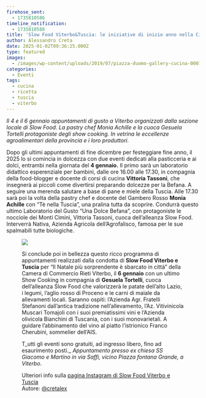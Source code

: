 ```yaml
---
firehose_sent:
  - 1735810586
timeline_notification:
  - 1735810588
title: 'Slow Food Viterbo&Tuscia: le iniziative di inizio anno nella Città dei Papi'
author: Alessandro Creta
date: 2025-01-02T09:36:25.000Z
type: featured
images:
  - /images/wp-content/uploads/2019/07/piazza-duomo-gallery-cucina-00015-hd.webp
categories:
  - Eventi
tags:
  - cucina
  - ricetta
  - tuscia
  - viterbo
---
```


*Il 4 e il 6 gennaio appuntamenti di gusto a Viterbo organizzati dalla sezione locale di Slow Food. La pastry chef Monia Achille e la cuoca Gesuela Tortelli protagoniste degli show cooking.* *In vetrina le eccellenze agroalimentari della provincia e i loro produttori.*

Dopo gli ultimi appuntamenti di fine dicembre per festeggiare fine anno, il 2025 lo si comincia in dolcezza con due eventi dedicati alla pasticceria e ai dolci, entrambi nella giornata del **4 gennaio.** Il primo sarà un laboratorio didattico esperenziale per bambini, dalle ore 16.00 alle 17.30, in compagnia della food-blogger e docente di corsi di cucina **Vittoria Tassoni**, che insegnerà ai piccoli come divertirsi preparando dolcezze per la Befana. A seguire una merenda salutare a base di pane e miele della Tuscia. Alle 17.30 sarà poi la volta della pastry chef e docente del Gambero Rosso **Monia Achille** con “Tè nella Tuscia”, una pralina tutta da scoprire. Condurrà questo ultimo Laboratorio del Gusto “Una Dolce Befana”, con protagoniste le nocciole dei Monti Cimini, Vittoria Tassoni, cuoca dell’alleanza Slow Food. Interverrà Nativa, Azienda Agricola dell’Agrofalisco, famosa per le sue spalmabili tutte biologiche.<figure class="wp-block-image aligncenter size-large is-resized">

![](/images/wp-content/uploads/2025/01/la-befana-vien-mangiando.webp)

Si conclude poi in bellezza questo ricco programma di appuntamenti realizzati dalla condotta di **Slow Food Viterbo e Tuscia** per “Il Natale più sorprendente è sbarcato in città” della Camera di Commercio Rieti Viterbo, il **6 gennaio** con un ultimo Show Cooking in compagnia di **Gesuela Tortelli**, cuoca dell’alleanza Slow Food che valorizzerà le patate dell’alto Lazio, i legumi, l’aglio rosso di Proceno e le carni di maiale da allevamenti locali. Saranno ospiti: l’Azienda Agr. Fratelli Stefanoni dall’antica tradizione nell’allevamento, l’Az. Vitivinicola Muscari Tomajoli con i suoi premiatissimi vini e l’Azienda olivicola Bianchini di Tuscania, con i suoi monovarietali. A guidare l’abbinamento del vino al piatto l’istrionico Franco Cherubini, sommelier dell’AIS.

T\_utti gli eventi sono gratuiti, ad ingresso libero, fino ad esaurimento posti.\_ *Appuntamento presso ex chiesa SS Giacomo e Martino in via Saffi, vicino Piazza fontana Grande, a Viterbo*.

Ulteriori info sulla <a href="https://www.instagram.com/slowfoodviterboetuscia/" target="_blank" rel="noreferrer noopener">pagina Instagram di Slow Food Viterbo e Tuscia</a>\
Autore: <a href="https://www.instagram.com/cretalex/" target="_blank" rel="noreferrer noopener">@cretalex</a>
